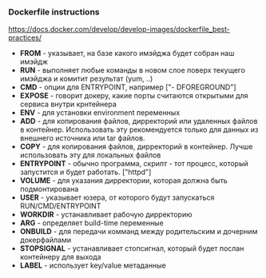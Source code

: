 ### Dockerfile instructions
https://docs.docker.com/develop/develop-images/dockerfile_best-practices/

- ****FROM**** - указывает, на базе какого имэйджа будет собран наш имэйдж
- ****RUN**** - выполняет любые команды в новом слое поверх текущего имэйджа и комитит результат (yum, ..)
- ****CMD**** - опции для ENTRYPOINT, например ["- DFOREGROUND"]
- ****EXPOSE**** - говорит докеру, какие порты считаются открытыми для сервиса внутри крнтейнера
- ****ENV**** - для установки environment переменных
- ****ADD**** - для копирования файлов, дирректорий или удаленных файлов в контейнер. Использовать эту рекомендуется только для данных из внешнего источника или tar файлов.
- ****COPY**** - для копирования файлов, дирректорий в контейнер. Лучше использовать эту для локальных файлов
- ****ENTRYPOINT**** - обычно программа, скрипт - тот процесс, который запустится и будет работать. ["httpd"]
- ****VOLUME**** - для указания дирректории, которая должна быть подмонтирована
- ****USER**** - указывает юзера, от которого будут запускаться RUN/CMD/ENTRYPOINT
- ****WORKDIR**** - устанавливает рабочую дирректорию
- ****ARG**** - определяет build-time переменные
- ****ONBUILD**** - для передачи комманд между родительским и дочерним докерфайлами
- ****STOPSIGNAL**** - устанавливает стопсигнал, который будет послан контейнеру для выхода
- ****LABEL**** - использует key/value метаданные

